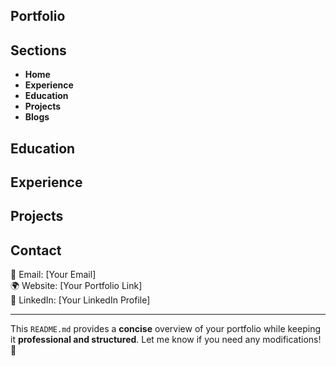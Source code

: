 
## Portfolio 

## Sections
- **Home**
- **Experience**
- **Education**
- **Projects**
- **Blogs**

## Education


## Experience


## Projects


## Contact
📧 Email: [Your Email]  
🌍 Website: [Your Portfolio Link]  
🔗 LinkedIn: [Your LinkedIn Profile]  

---

This `README.md` provides a **concise** overview of your portfolio while keeping it **professional and structured**. Let me know if you need any modifications! 🚀
